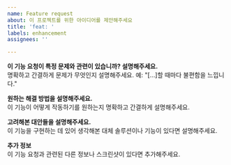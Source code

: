 ```yaml
---
name: Feature request
about: 이 프로젝트를 위한 아이디어를 제안해주세요
title: 'feat: '
labels: enhancement
assignees: ''

---
```


**이 기능 요청이 특정 문제와 관련이 있습니까? 설명해주세요.**  
명확하고 간결하게 문제가 무엇인지 설명해주세요. 예: "[...]할 때마다 불편함을 느낍니다."

**원하는 해결 방법을 설명해주세요.**  
이 기능이 어떻게 작동하기를 원하는지 명확하고 간결하게 설명해주세요.

**고려해본 대안들을 설명해주세요.**  
이 기능을 구현하는 데 있어 생각해본 대체 솔루션이나 기능이 있다면 설명해주세요.

**추가 정보**  
이 기능 요청과 관련된 다른 정보나 스크린샷이 있다면 추가해주세요.
